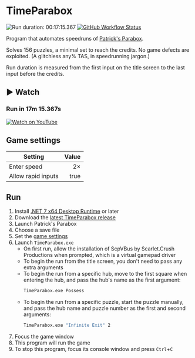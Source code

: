 TimeParabox
===

![Run duration: 00:17:15.367](https://img.shields.io/badge/run%20duration-00%3A17%3A15.367-success) [![GitHub Workflow Status](https://img.shields.io/github/actions/workflow/status/Aldaviva/TimeParabox/dotnet.yaml?branch=master&logo=github)](https://github.com/Aldaviva/TimeParabox/actions/workflows/dotnet.yaml)

Program that automates speedruns of [Patrick's Parabox](https://www.patricksparabox.com).

Solves 156 puzzles, a minimal set to reach the credits. No game defects are exploited. (A glitchless any% TAS, in speedrunning jargon.)

Run duration is measured from the first input on the title screen to the last input before the credits.

## ▶ Watch

### Run in 17m 15.367s
[![Watch on YouTube](https://i.ytimg.com/vi_webp/wZ--hjWwByQ/maxresdefault.webp)](https://www.youtube.com/watch?v=wZ--hjWwByQ)

## Game settings
|Setting|Value|
|-|-:|
|Enter speed|2×|
|Allow rapid inputs|true|

## Run
1. Install [.NET 7 x64 Desktop Runtime](https://dotnet.microsoft.com/en-us/download/dotnet/7.0) or later
1. Download the [latest TimeParabox release](https://github.com/Aldaviva/TimeParabox/releases/latest/download/TimeParabox.exe)
1. Launch Patrick's Parabox
1. Choose a save file
1. Set the [game settings](#game-settings)
1. Launch `TimeParabox.exe`
    - On first run, allow the installation of ScpVBus by Scarlet.Crush Productions when prompted, which is a virtual gamepad driver
    - To begin the run from the title screen, you don't need to pass any extra arguments
    - To begin the run from a specific hub, move to the first square when entering the hub, and pass the hub's name as the first argument:
        ```bat
        TimeParabox.exe Possess
        ```
    - To begin the run from a specific puzzle, start the puzzle manually, and pass the hub name and puzzle number as the first and second arguments:
        ```bat
        TimeParabox.exe "Infinite Exit" 2
        ```
1. Focus the game window
1. This program will run the game
1. To stop this program, focus its console window and press `Ctrl`+`C`
